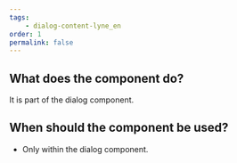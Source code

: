 ```yaml
---
tags: 
    - dialog-content-lyne_en
order: 1
permalink: false
---
```


## What does the component do?
It is part of the dialog component.

## When should the component be used?
* Only within the dialog component.